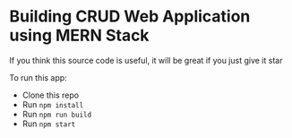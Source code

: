 # Building CRUD Web Application using MERN Stack

If you think this source code is useful, it will be great if you just give it star 

To run this app:

* Clone this repo
* Run `npm install`
* Run `npm run build`
* Run `npm start`
